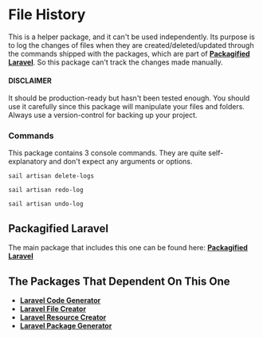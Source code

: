 # File History

This is a helper package, and it can't be used independently. Its purpose is to log the changes of files when they are created/deleted/updated through the commands shipped with the packages, which are part of [**Packagified Laravel**](https://github.com/bulentAkgul/packagified-laravel). So this package can't track the changes made manually.

#### DISCLAIMER

It should be production-ready but hasn't been tested enough. You should use it carefully since this package will manipulate your files and folders. Always use a version-control for backing up your project.

### Commands

This package contains 3 console commands. They are quite self-explanatory and don't expect any arguments or options.

```
sail artisan delete-logs
```

```
sail artisan redo-log
```

```
sail artisan undo-log
```

## Packagified Laravel

The main package that includes this one can be found here: [**Packagified Laravel**](https://github.com/bulentAkgul/packagified-laravel)

## The Packages That Dependent On This One

-   [**Laravel Code Generator**](https://github.com/bulentAkgul/laravel-code-generator)
-   [**Laravel File Creator**](https://github.com/bulentAkgul/laravel-file-creator)
-   [**Laravel Resource Creator**](https://github.com/bulentAkgul/laravel-resource-creator)
-   [**Laravel Package Generator**](https://github.com/bulentAkgul/laravel-package-generator)
